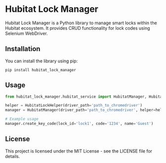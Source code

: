  # Hubitat Lock Manager

 Hubitat Lock Manager is a Python library to manage smart locks within the Hubitat ecosystem. It provides CRUD functionality for lock codes using Selenium WebDriver.

 ## Installation

 You can install the library using pip:

 ```
 pip install hubitat_lock_manager
 ```

 ## Usage

 ```python
 from hubitat_lock_manager.hubitat_service import HubitatManager, HubitatLockHelper

 helper = HubitatLockHelper(driver_path='path_to_chromedriver')
 manager = HubitatManager(driver_path='path_to_chromedriver', helper=helper)

 # Example usage
 manager.create_key_code(lock_id='lock1', code='1234', name='Guest')
 ```

 ## License

 This project is licensed under the MIT License - see the LICENSE file for details.
